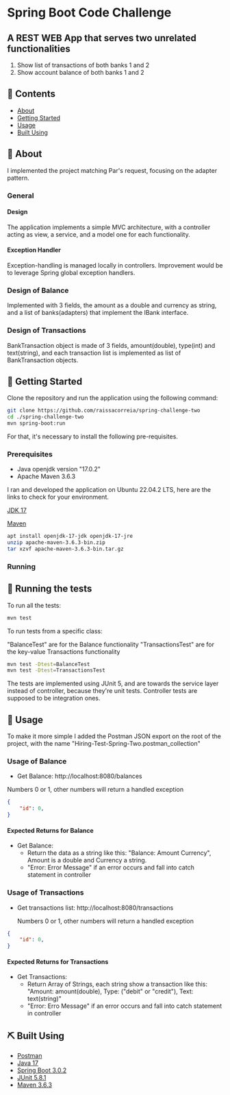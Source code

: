 # Spring Boot Code Challenge

## A REST WEB App that serves two unrelated functionalities

1) Show list of transactions of both banks 1 and 2
2) Show account balance of both banks 1 and 2

## 📝 Contents

- [About](#about)
- [Getting Started](#getting_started)
- [Usage](#usage)
- [Built Using](#built_using)

## 🧐 About <a name = "about"></a>
I implemented the project matching Par's request, focusing on the adapter pattern.

### General

#### Design

The application implements a simple MVC architecture, with a controller acting as view, a service, and a model one for each functionality.

#### Exception Handler

Exception-handling is managed locally in controllers. Improvement would be to leverage Spring global exception handlers.
### Design of Balance

Implemented with 3 fields, the amount as a double and currency as string, and a list of banks(adapters) that implement the IBank interface.

### Design of Transactions

BankTransaction object is made of 3 fields, amount(double), type(int) and text(string), and each transaction
list is implemented as list of BankTransaction objects.

## 🏁 Getting Started <a name = "getting_started"></a>

Clone the repository and run the application using the following command:

```bash
git clone https://github.com/raissacorreia/spring-challenge-two
cd ./spring-challenge-two
mvn spring-boot:run
```

For that, it's necessary to install the following pre-requisites.

### Prerequisites

- Java openjdk version "17.0.2"
- Apache Maven 3.6.3

I ran and developed the application on Ubuntu 22.04.2 LTS, here are the links to check for your environment.

[JDK 17](https://www.oracle.com/java/technologies/javase/jdk17-archive-downloads.html)

[Maven](https://maven.apache.org/)

```bash
apt install openjdk-17-jdk openjdk-17-jre
unzip apache-maven-3.6.3-bin.zip
tar xzvf apache-maven-3.6.3-bin.tar.gz
```

### Running

## 🔧 Running the tests <a name = "tests"></a>

To run all the tests:

```bash
mvn test
```

To run tests from a specific class:

"BalanceTest" are for the Balance functionality
"TransactionsTest" are for the key-value Transactions functionality

```bash
mvn test -Dtest=BalanceTest
mvn test -Dtest=TransactionsTest
```

The tests are implemented using JUnit 5, and are towards the service layer instead of controller, because they're unit tests. Controller tests are supposed to be integration ones.

## 🎈 Usage <a name="usage"></a>

To make it more simple I added the Postman JSON export on the root of the project, with the name
"Hiring-Test-Spring-Two.postman_collection"

### Usage of Balance

- Get Balance: http://localhost:8080/balances
  
Numbers 0 or 1, other numbers will return a handled exception
```JSON
{
    "id": 0,
}
```

#### Expected Returns for Balance

- Get Balance:
  - Return the data as a string like this: "Balance: Amount Currency", Amount is a double and Currency a string.
  - "Error: Error Message" if an error occurs and fall into catch statement in controller

### Usage of Transactions

- Get transactions list: http://localhost:8080/transactions
  
  Numbers 0 or 1, other numbers will return a handled exception

```JSON
{
    "id": 0,
}
```
#### Expected Returns for Transactions

- Get Transactions:
  - Return Array of Strings, each string show a transaction like this: "Amount: amount(double), Type: ("debit" or "credit"), Text: text(string)"
  - "Error: Erro Message" if an error occurs and fall into catch statement in controller

## ⛏️ Built Using <a name = "built_using"></a>

- [Postman](https://www.postman.com/)
- [Java 17](https://docs.oracle.com/en/java/javase/17/docs/api/index.html)
- [Spring Boot 3.0.2](https://spring.io/projects/spring-boot)
- [JUnit 5.8.1](https://junit.org/junit5/)
- [Maven 3.6.3](https://maven.apache.org/guides/index.html)
